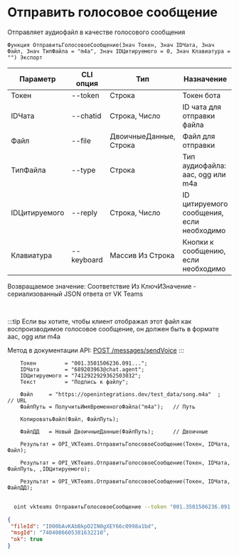 ﻿---
sidebar_position: 3
---

# Отправить голосовое сообщение
 Отправляет аудиофайл в качестве голосового сообщения



`Функция ОтправитьГолосовоеСообщение(Знач Токен, Знач IDЧата, Знач Файл, Знач ТипФайла = "m4a", Знач IDЦитируемого = 0, Знач Клавиатура = "") Экспорт`

  | Параметр | CLI опция | Тип | Назначение |
  |-|-|-|-|
  | Токен | --token | Строка | Токен бота |
  | IDЧата | --chatid | Строка, Число | ID чата для отправки файла |
  | Файл | --file | ДвоичныеДанные, Строка | Файл для отправки |
  | ТипФайла | --type | Строка | Тип аудиофайла: aac, ogg или m4a |
  | IDЦитируемого | --reply | Строка, Число | ID цитируемого сообщения, если необходимо |
  | Клавиатура | --keyboard | Массив Из Строка | Кнопки к сообщению, если необходимо |

  
  Возвращаемое значение:   Соответствие Из КлючИЗначение - сериализованный JSON ответа от VK Teams

<br/>

:::tip
Если вы хотите, чтобы клиент отображал этот файл как воспроизводимое голосовое сообщение, он должен быть в формате aac, ogg или m4a

 Метод в документации API: [POST /messages/sendVoice](https://teams.vk.com/botapi/#/messages/post_messages_sendVoice)
:::
<br/>


```bsl title="Пример кода"
    Токен         = "001.3501506236.091...";
    IDЧата        = "689203963@chat.agent";
    IDЦитируемого = "7412922929362503032";
    Текст         = "Подпись к файлу";

    Файл     = "https://openintegrations.dev/test_data/song.m4a"  ;        // URL
    ФайлПуть = ПолучитьИмяВременногоФайла("m4a");   // Путь

    КопироватьФайл(Файл, ФайлПуть);

    ФайлДД   = Новый ДвоичныеДанные(ФайлПуть);      // Двоичные

    Результат = OPI_VKTeams.ОтправитьГолосовоеСообщение(Токен, IDЧата, Файл);

    Результат = OPI_VKTeams.ОтправитьГолосовоеСообщение(Токен, IDЧата, ФайлПуть, ,IDЦитируемого);

    Результат = OPI_VKTeams.ОтправитьГолосовоеСообщение(Токен, IDЧата, ФайлДД);
```



```sh title="Пример команды CLI"
    
  oint vkteams ОтправитьГолосовоеСообщение --token "001.3501506236.091..." --chatid "689203963@chat.agent" --file "https://openintegrations.dev/test_data/song.m4a" --type %type% --reply "7401868177463836806" --keyboard %keyboard%

```

```json title="Результат"
{
 "fileId": "I000bAvKAbBkpO2IN0gXEY66c0998a1bd",
 "msgId": "7404086605381632210",
 "ok": true
}
```
